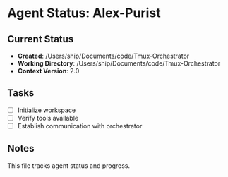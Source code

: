 # Agent Status: Alex-Purist

## Current Status
- **Created**: /Users/ship/Documents/code/Tmux-Orchestrator
- **Working Directory**: /Users/ship/Documents/code/Tmux-Orchestrator
- **Context Version**: 2.0

## Tasks
- [ ] Initialize workspace
- [ ] Verify tools available
- [ ] Establish communication with orchestrator

## Notes
This file tracks agent status and progress.
